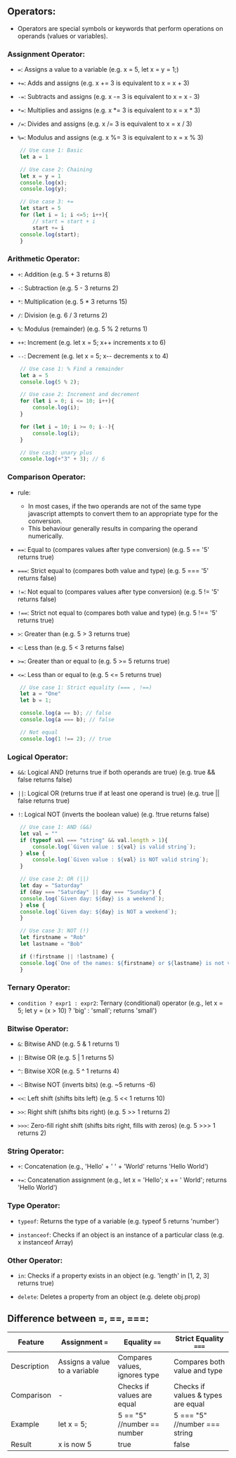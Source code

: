 ## Operators:
- Operators are special symbols or keywords that perform operations on operands (values or variables).

### Assignment Operator:

- `=`: Assigns a value to a variable 
       (e.g. x = 5, let x = y = 1;)

- `+=`: Adds and assigns 
        (e.g. x += 3 is equivalent to x = x + 3)

- `-=`: Subtracts and assigns 
        (e.g. x -= 3 is equivalent to x = x - 3)

- `*=`: Multiplies and assigns 
        (e.g. x *= 3 is equivalent to x = x * 3)

- `/=`: Divides and assigns 
        (e.g. x /= 3 is equivalent to x = x / 3)

- `%=`: Modulus and assigns 
        (e.g. x %= 3 is equivalent to x = x % 3)

```js
    // Use case 1: Basic
    let a = 1

    // Use case 2: Chaining
    let x = y = 1
    console.log(x);
    console.log(y);

    // Use case 3: +=
    let start = 5
    for (let i = 1; i <=5; i++){
        // start = start + i
        start += i
    console.log(start);
    }
```


### Arithmetic Operator:

- `+`: Addition 
       (e.g. 5 + 3 returns 8)

- `-`: Subtraction 
       (e.g. 5 - 3 returns 2)

- `*`: Multiplication 
       (e.g. 5 * 3 returns 15)

- `/`: Division 
       (e.g. 6 / 3 returns 2)

- `%`: Modulus (remainder) 
       (e.g. 5 % 2 returns 1)

- `++`: Increment 
        (e.g. let x = 5; x++ increments x to 6)

- `--`: Decrement 
        (e.g. let x = 5; x-- decrements x to 4)

```js
    // Use case 1: % Find a remainder
    let a = 5
    console.log(5 % 2);

    // Use case 2: Increment and decrement
    for (let i = 0; i <= 10; i++){
        console.log(i);
    }

    for (let i = 10; i >= 0; i--){
        console.log(i);
    }

    // Use cas3: unary plus
    console.log(+"3" + 3); // 6
```


### Comparison Operator:

- rule: 
  - In most cases, if the two operands are not of the same type javascript attempts to convert them to an 
    appropriate type for the conversion. 
  - This behaviour generally results in comparing the operand numerically.

- `==`: Equal to (compares values after type conversion) 
        (e.g. 5 == '5' returns true)

- `===`: Strict equal to (compares both value and type) 
         (e.g. 5 === '5' returns false)

- `!=`: Not equal to (compares values after type conversion) 
        (e.g. 5 != '5' returns false)

- `!==`: Strict not equal to (compares both value and type) 
         (e.g. 5 !== '5' returns true)

- `>`: Greater than 
       (e.g. 5 > 3 returns true)

- `<`: Less than 
       (e.g. 5 < 3 returns false)

- `>=`: Greater than or equal to 
        (e.g. 5 >= 5 returns true)

- `<=`: Less than or equal to 
        (e.g. 5 <= 5 returns true)

```js
    // Use case 1: Strict equality (=== , !==)
    let a = "One"
    let b = 1;

    console.log(a == b); // false
    console.log(a === b); // false

    // Not equal
    console.log(1 !== 2); // true
```


### Logical Operator:

- `&&`: Logical AND (returns true if both operands are true) 
        (e.g. true && false returns false)

- `||`: Logical OR (returns true if at least one operand is true) 
        (e.g. true || false returns true)

- `!`: Logical NOT (inverts the boolean value) 
       (e.g. !true returns false)

```js
    // Use case 1: AND (&&) 
    let val = ""
    if (typeof val === "string" && val.length > 1){
        console.log(`Given value : ${val} is valid string`);
    } else {
        console.log(`Given value : ${val} is NOT valid string`);
    }

    // Use case 2: OR (||) 
    let day = "Saturday"
    if (day === "Saturday" || day === "Sunday") {
    console.log(`Given day: ${day} is a weekend`);
    } else {
    console.log(`Given day: ${day} is NOT a weekend`);
    }

    // Use case 3: NOT (!) 
    let firstname = "Rob"
    let lastname = "Bob"

    if (!firstname || !lastname) {
    console.log(`One of the names: ${firstname} or ${lastname} is not valid`);
    }
```


### Ternary Operator: 
- `condition ? expr1 : expr2`: Ternary (conditional) operator 
                               (e.g., let x = 5; let y = (x > 10) ? 'big' : 'small'; returns 'small') 



### Bitwise Operator:
- `&`: Bitwise AND 
       (e.g. 5 & 1 returns 1)

- `|`: Bitwise OR 
       (e.g. 5 | 1 returns 5)

- `^`: Bitwise XOR 
       (e.g. 5 ^ 1 returns 4)

- `~`: Bitwise NOT (inverts bits) 
       (e.g. ~5 returns -6)

- `<<`: Left shift (shifts bits left) 
        (e.g. 5 << 1 returns 10)

- `>>`: Right shift (shifts bits right) 
        (e.g. 5 >> 1 returns 2)

- `>>>`: Zero-fill right shift (shifts bits right, fills with zeros) 
         (e.g. 5 >>> 1 returns 2)



### String Operator: 
- `+`: Concatenation 
       (e.g., 'Hello' + ' ' + 'World' returns 'Hello World')

- `+=`: Concatenation assignment 
        (e.g., let x = 'Hello'; x += ' World'; returns 'Hello World')



### Type Operator:   
- `typeof`: Returns the type of a variable 
            (e.g. typeof 5 returns 'number')

- `instanceof`: Checks if an object is an instance of a particular class 
                (e.g. x instanceof Array)     



### Other Operator:
- `in`: Checks if a property exists in an object 
        (e.g. 'length' in [1, 2, 3] returns true)

- `delete`: Deletes a property from an object 
            (e.g. delete obj.prop)



## Difference between =, ==, ===:

| Feature      | Assignment `=`                | Equality `==`                 | Strict Equality `===`              |
|--------------|-------------------------------|-------------------------------|------------------------------------|
| Description  | Assigns a value to a variable | Compares values, ignores type | Compares both value and type       |
| Comparison   |               -               | Checks if values are equal    | Checks if values & types are equal |
| Example      | let x = 5;                    | 5 == "5" //number == number   | 5 === "5" //number === string      |
| Result       | x is now 5                    | true                          | false                              |